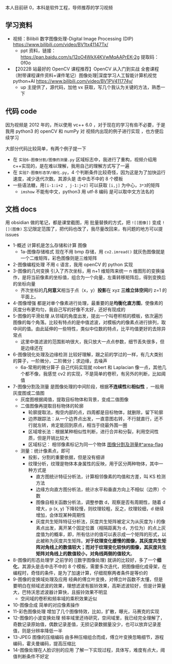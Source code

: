 本人目前研 0，本科是软件工程，导师推荐的学习视频

## 学习资料

- 视频：Bilibili 数字图像处理-Digital Image Processing (DIP) https://www.bilibili.com/video/BV1tx41147Tx/
  - ppt 资料，链接： https://pan.baidu.com/s/12oO4WkX4KVwMqAAPrEK-2g 提取码：0f0o
- 【2022B 站最好的 OpenCV 课程推荐】OpenCV 从入门到实战 全套课程（附带课程课件资料+课件笔记）图像处理|深度学习人工智能计算机视觉 python+AI https://www.bilibili.com/video/BV1PV411774y/
  - up 主提供了，源代码，加他 vx 获取，写几个我认为关键的方法，熟悉一下

## 代码 code

因为视频是 2012 年的，所以使用 vc++ 6.0 ，对于现在的学习有些不必要，于是我用 python3 的 openCV 和 numPy 对 视频内出现的例子进行实现 ，也方便后续学习

大部分代码比较简单，有两个例子提一下

- 在 `实验6-图像分割/图像的测量.py` 区域标志中，我进行了重构，视频介绍用 c++实现的，是在难以理解，我用自己的理解方式写了一遍
- 在 `实验7-图像形态学/细化.py`，4 个判断条件比较奇怪，因为这是为了加快运行速度，减少迭代次数。其源头是 击中击不中的 8 个模板
- 一些语法糖，用`[i-1:i+2 , j-1:j+2]` 可以获取 `[i,j]` 为中心，`3*3`的矩阵
  - `imshow` 不能有中文，python3 用 utf-8 编码 是可以取中文方法名的

## 文档 docs

用 obsidian 做的笔记，都是课堂截图，用 批量替换的方式，把 `![[图像]]` 变成 `![](图像)` 忘记限定范围了，把代码也改了，我尽量改回来，有问题的地方可以提 issues

- 1-概述 计算机是怎么存储和计算 图像
  - 1a-图像存储格式 现在不用 bmp 存储，用 `cv2.imread()` 就灰色图像就是一个二维矩阵，彩色图像则是三维矩阵
- 2-图像编程处理 不用 c 语言，我用 openCV 的 python 实现
- 3-图像的几何变换 引入了齐次坐标，用 n+1 维矩阵来统一 n 维图形的变换操作，是将当前像素的坐标值，组合为一个向量，左乘转移矩阵后，得到变换后的坐标向量
  - 齐次坐标的**几何意义**相当于点（x，y）**投影**在 xyz **三维立体空间**的 z=1 的平面上。
- 4-图像增强 都是对单个像素进行处理，最重要的是**均衡化直方图**，使像素的灰度分布更均匀，我自己写的好像不太好，还好有现成的
- 5-图像的平滑处理 从邻域的角度出发，提出一个叫卷积核的模板，依次遍历图像的每个角落。比较有特点的是中值滤波，对模板内的像素点进行排列，取中间的值。由此延伸的一些特性，类似中位数的特点，比平均值更好的去除异常点
  - 这里中值滤波的范围影响很大，我只放大一点点参数，细节丢失很多，但是边缘还在
- 6-图像锐化处理及边缘检测 比较好理解，跟之前的学过的一样，有几大类别的算子，一阶微分，二阶微分；求边缘，去噪声
  - 6a-常用的微分算子 自己代码实现就 robert 和 Laplacian 像一点，其他几个都不像，我感觉 cv2 的实现，不是简单的卷积，有另外的判断，比如阈值
- 7-图像分割及测量 是图像处理的中间阶段，根据**不连续性**和**相似性** ，一般用灰度图或二值图
  - 灰度图根据阈值，提取目标物体和背景，变成二值图像
  - 二值图像再提取目标物体的轮廓
    - 轮廓提取法，掏空内部的点，四周都是目标物体，就删除，留下轮廓
    - 边界跟踪法：从一个边界点出发，一直意图右转，不行就直行，还不行就左转，肯定能回到原点，相当于绕最外围一圈
    - 区域增长法：根据某种相似性判断，进行合并和分裂，利用空间性质，但是开销比较大
    - 区域标记： 相邻像素标记为同一个物体 [图像分割及测量#^area-flag](./docs/7-图像分割及测量#^area-flag)
  - 测量：统计像素点，即可
    - 投影，分割的重要依据，但是没有细讲
    - 纹理分析，纹理是物体本身属性的反映，用于区分两种物体，其中一种方式是
      - 直方图统计特征分析法，计算相邻像素的均值和方差，叫 KS 检测方法
      - 边缘方向直方图分析法，统计水平和垂直方向上不相似（边界）个数
      - 图像自相关函数分析法，调整参数 d，观察是否有周期性，随着 d 增大，p (x, y) 下降较慢，则纹理较粗，反之，纹理较细，d 继续增加，会体现某种周期性
      - 灰度共生矩阵特征分析法，灰度共生矩阵被定义为从灰度为 i 的像素点出发，离开某个固定位置（相隔距离为 d，方位为）的点上灰度值为的概率，即，所有估计的值可以表示成一个矩阵的形式，以此被称为灰度共生矩阵。**对于纹理变化缓慢的图像，其灰度共生矩阵对角线上的数值较大；而对于纹理变化较快的图像，其灰度共生矩阵对角线上的数值较小，对角线两侧的值较大**。
- 8-图像的形态处理学 之前学的 [[数字图像处理) 就讲的比较好，多了一个**细化**，其源头是击中击不中的 8 个模板，需要多次迭代，把图像细化成骨架，在编程时，奇怪的条件，是为了加速计算，仔细观察两者条件是等价的
- 9-图像的变换域处理及应用 经典的傅立叶变换，对傅立叶函数不太懂，但是要明白在频域滤波的效果，理想滤波有振铃效果，高斯滤波较好，但是计算量大，巴特沃思滤波器计算快，且振铃效果不明显
  - 空间域的卷积和频率域的乘积效果近似
- 10-图像合成 简单的对应像素操作
- 11-彩色图像处理 增加了几个图像特效，比如，扩散，曝光，马赛克的实现
- 12-图像的小波变换处理 频率域里还待研究，空间域里，我已经完全理解了，奇数记录原始值，偶数记录差值，无损记录数据量没少，也可以放弃记录差值，则是分辨率降低一半
- 13-JPEG 图像的压缩编码 由多种压缩组合而成，傅立叶变换忽略细节，游程编码，霍夫曼编码，提高压缩比
- 14-图像处理在人脸识别的应用 了解一下实现过程，具体写，难度有点大，阈值判断条件不好定
